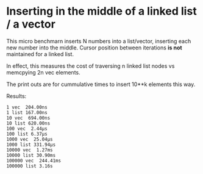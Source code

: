 # Inserting in the middle of a linked list / a vector

This micro benchmarn inserts N numbers into a list/vector, inserting each new
number into the middle. Cursor position between iterations __is not__ maintained
for a linked list.

In effect, this measures the cost of traversing n linked list nodes vs memcpying
2n vec elements.

The print outs are for cummulative times to insert 10**k elements this way.

Results:

```
1 vec  204.00ns
1 list 167.00ns
10 vec  694.00ns
10 list 620.00ns
100 vec  2.44µs
100 list 6.37µs
1000 vec  25.04µs
1000 list 331.94µs
10000 vec  1.27ms
10000 list 30.90ms
100000 vec  244.41ms
100000 list 3.16s
```
